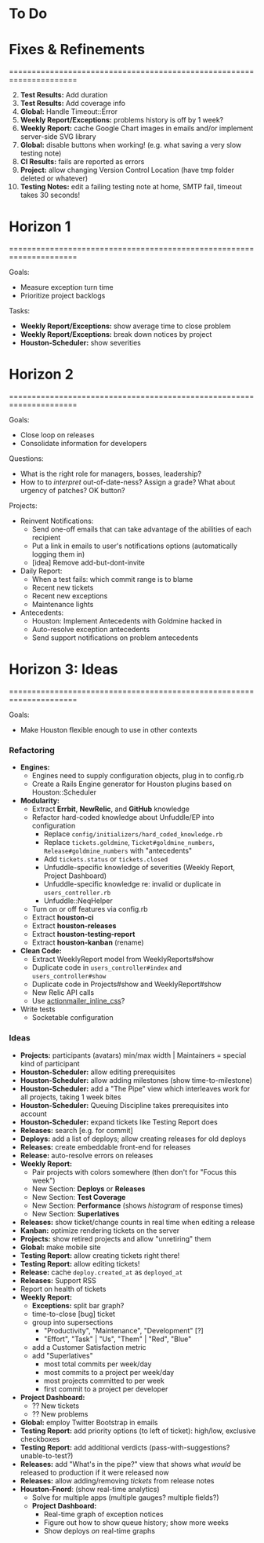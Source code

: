 # To Do

# Fixes & Refinements
=====================================================================

 2. **Test Results:** Add duration
 2. **Test Results:** Add coverage info
 4. **Global:** Handle Timeout::Error
 4. **Weekly Report/Exceptions:** problems history is off by 1 week?
 4. **Weekly Report:** cache Google Chart images in emails and/or implement server-side SVG library
 5. **Global:** disable buttons when working! (e.g. what saving a very slow testing note)
 5. **CI Results:** fails are reported as errors
 5. **Project:** allow changing Version Control Location (have tmp folder deleted or whatever)
 5. **Testing Notes:** edit a failing testing note at home, SMTP fail, timeout takes 30 seconds!




# Horizon 1
=====================================================================

Goals:
 - Measure exception turn time
 - Prioritize project backlogs

Tasks:
 - **Weekly Report/Exceptions:** show average time to close problem
 - **Weekly Report/Exceptions:** break down notices by project
 - **Houston-Scheduler:** show severities




# Horizon 2
=====================================================================

Goals:
 - Close loop on releases
 - Consolidate information for developers

Questions:
 - What is the right role for managers, bosses, leadership?
 - How to to _interpret_ out-of-date-ness? Assign a grade? What about urgency of patches? OK button?

Projects:
 - Reinvent Notifications:
   - Send one-off emails that can take advantage of the abilities of each recipient
   - Put a link in emails to user's notifications options (automatically logging them in)
   - [idea] Remove add-but-dont-invite
 - Daily Report:
   - When a test fails: which commit range is to blame
   - Recent new tickets
   - Recent new exceptions
   - Maintenance lights
 - Antecedents:
   - Houston: Implement Antecedents with Goldmine hacked in
   - Auto-resolve exception antecedents
   - Send support notifications on problem antecedents




# Horizon 3: Ideas
=====================================================================

Goals:
 - Make Houston flexible enough to use in other contexts
 
### Refactoring

 - **Engines:**
   - Engines need to supply configuration objects, plug in to config.rb
   - Create a Rails Engine generator for Houston plugins based on Houston::Scheduler
 - **Modularity:**
   - Extract **Errbit**, **NewRelic**, and **GitHub** knowledge
   - Refactor hard-coded knowledge about Unfuddle/EP into configuration
     - Replace `config/initializers/hard_coded_knowledge.rb`
     - Replace `tickets.goldmine`, `Ticket#goldmine_numbers`, `Release#goldmine_numbers` with "antecedents"
     - Add `tickets.status` or `tickets.closed`
     - Unfuddle-specific knowledge of severities (Weekly Report, Project Dashboard)
     - Unfuddle-specific knowledge re: invalid or duplicate in `users_controller.rb`
     - Unfuddle::NeqHelper
   - Turn on or off features via config.rb
   - Extract **houston-ci**
   - Extract **houston-releases**
   - Extract **houston-testing-report**
   - Extract **houston-kanban** (rename)
 - **Clean Code:**
   - Extract WeeklyReport model from WeeklyReports#show
   - Duplicate code in `users_controller#index` and `users_controller#show`
   - Duplicate code in Projects#show and WeeklyReport#show
   - New Relic API calls
   - Use [actionmailer_inline_css](https://github.com/ndbroadbent/actionmailer_inline_css)?
 - Write tests
   - Socketable configuration

### Ideas

 - **Projects:** participants (avatars) min/max width | Maintainers = special kind of participant
 - **Houston-Scheduler:** allow editing prerequisites
 - **Houston-Scheduler:** allow adding milestones (show time-to-milestone)
 - **Houston-Scheduler:** add a "The Pipe" view which interleaves work for all projects, taking 1 week bites
 - **Houston-Scheduler:** Queuing Discipline takes prerequisites into account
 - **Houston-Scheduler:** expand tickets like Testing Report does
 - **Releases:** search [e.g. for commit]
 - **Deploys:** add a list of deploys; allow creating releases for old deploys
 - **Releases:** create embeddable front-end for releases
 - **Release:** auto-resolve errors on releases
 - **Weekly Report:**
   - Pair projects with colors somewhere (then don't for "Focus this week")
   - New Section: **Deploys** or **Releases**
   - New Section: **Test Coverage**
   - New Section: **Performance** (shows _histogram_ of response times)
   - New Section: **Superlatives**
 - **Releases:** show ticket/change counts in real time when editing a release
 - **Kanban:** optimize rendering tickets on the server
 - **Projects:** show retired projects and allow "unretiring" them
 - **Global:** make mobile site
 - **Testing Report:** allow creating tickets right there!
 - **Testing Report:** allow editing tickets!
 - **Release:** cache `deploy.created_at` as `deployed_at`
 - **Releases:** Support RSS
 - Report on health of tickets
 - **Weekly Report:**
   - **Exceptions:** split bar graph?
   - time-to-close [bug] ticket
   - group into supersections
     - "Productivity", "Maintenance", "Development" [?]
     - "Effort", "Task" | "Us", "Them" | "Red", "Blue"
   - add a Customer Satisfaction metric
   - add "Superlatives"
     - most total commits per week/day
     - most commits to a project per week/day
     - most projects committed to per week
     - first commit to a project per developer
 - **Project Dashboard:**
   - ?? New tickets
   - ?? New problems
 - **Global:** employ Twitter Bootstrap in emails
 - **Testing Report:** add priority options (to left of ticket): high/low, exclusive checkboxes
 - **Testing Report:** add additional verdicts (pass-with-suggestions? unable-to-test?)
 - **Releases:** add "What's in the pipe?" view that shows what _would_ be released to production if it were released now
 - **Releases:** allow adding/removing _tickets_ from release notes
 - **Houston-Fnord**: (show real-time analytics)
   - Solve for multiple apps (multiple gauges? multiple fields?)
   - **Project Dashboard:**
     - Real-time graph of exception notices
     - Figure out how to show queue history; show more weeks
     - Show deploys _on_ real-time graphs
